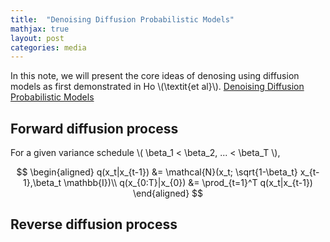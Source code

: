 ```yaml
---
title:  "Denoising Diffusion Probabilistic Models"
mathjax: true
layout: post
categories: media
---
```


In this note, we will present the core ideas of denosing using diffusion models as first demonstrated in Ho \\(\textit{et al}\\). [Denoising Diffusion Probabilistic Models](https://arxiv.org/pdf/2006.11239.pdf/)

## Forward diffusion process

For a given variance schedule \\( \beta_1 < \beta_2, ... < \beta_T \\),

$$
\begin{aligned}
q(x_t|x_{t-1}) &= \mathcal{N}(x_t; \sqrt{1-\beta_t} x_{t-1},\beta_t \mathbb{I})\\
q(x_{0:T}|x_{0}) &= \prod_{t=1}^T q(x_t|x_{t-1})
\end{aligned}
$$

## Reverse diffusion process
